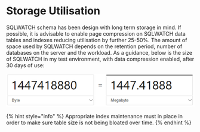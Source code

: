 # Storage Utilisation

SQLWATCH schema has been design with long term storage in mind. If possible, it is advisable to enable page compression on SQLWATCH data tables and indexes reducing utilisation by further 25-50%. The amount of space used by SQLWATCH depends on the retention period, number of databases on the server and the workload. As a guidance, below is the size of SQLWATCH in my test environment, with data compression enabled, after 30 days of use:

![Top tables after 30 days of use](../../.gitbook/assets/image%20%2815%29.png)

{% hint style="info" %}
Appropriate index maintenance must in place in order to make sure table size is not being bloated over time.
{% endhint %}

